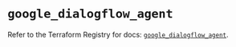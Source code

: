 # `google_dialogflow_agent`

Refer to the Terraform Registry for docs: [`google_dialogflow_agent`](https://registry.terraform.io/providers/hashicorp/google-beta/6.5.0/docs/resources/google_dialogflow_agent).
